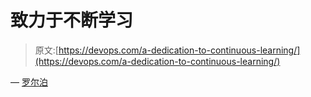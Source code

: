 # 致力于不断学习

> 原文:[https://devops.com/a-dedication-to-continuous-learning/](https://devops.com/a-dedication-to-continuous-learning/)

— [罗尔泊](https://devops.com/author/breselman/)